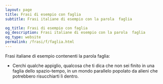 ```yaml
---
layout: page
title: Frasi di esempio con faglia 
subtitle: Frasi italiane di esempio con la parola  faglia

og_title: Frasi di esempio con faglia 
og_description: Frasi italiane di esempio con la parola  faglia
og_type: website
permalink: /frasi/f/faglia.html
---
```


Frasi italiane di esempio contenenti la parola faglia:


- Cerchi qualche appiglio, qualcosa che ti dica che non sei finito in una faglia dello spazio-tempo, in un mondo parallelo popolato da alieni che potrebbero risucchiarti lì dentro.
